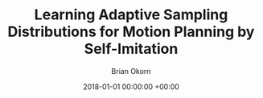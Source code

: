 ---
layout: post
title:  "Learning Adaptive Sampling Distributions for Motion Planning by Self-Imitation"
date:   2018-01-01 00:00:00 +00:00
image: /images/sampling.jpg
categories: research
author: "Brian Okorn"
venue: "International Conference on Intelligent Robots and Systems (IROS), Workshop on Machine
Learning in Robot Motion Planning"
authors: "Ratnesh Madaan, Sam Zeng, <strong>Brian Okorn</strong>, Sebastian Scherer"
---